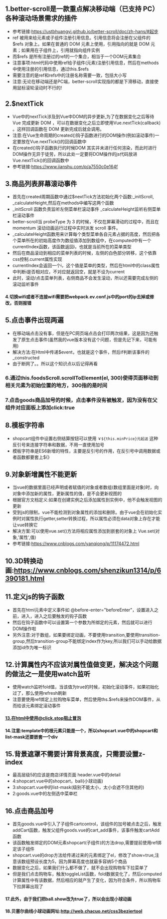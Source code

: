 ## 1.better-scroll是一款重点解决移动端（已支持 PC）各种滚动场景需求的插件
* 参考链接:https://ustbhuangyi.github.io/better-scroll/doc/zh-hans/#起步
* ref 被用来给元素或子组件注册引用信息。引用信息将会注册在父组件的 $refs 对象上。如果在普通的 DOM 元素上使用，引用指向的就是 DOM 元素；如果用在子组件上，引用就指向组件实例
* 而$refs 是所有注册过的ref的一个集合，相当于一个DOM元素集合
* 注意事项:html代码中使用ref给子组件(元素)注册引用信息，然后在methods中使用注册的引用信息，通过this.$refs
* 需要注意的是ref和refs中的注册名称需要一致，包括大小写
* 注意:无论在移动端还是PC端，better-scroll实现指的都是下滑移动，直接使用鼠标滚轮滚动时不行的!

## 2.$nextTick
* Vue中的nextTick涉及到Vue中DOM的异步更新,为了在数据变化之后等待 Vue 完成更新 DOM ，可以在数据变化之后立即使用Vue.nextTick(callback) 。这样回调函数在 DOM 更新完成后就会调用。
* 注意:在Vue生命周期的created()钩子函数进行的DOM操作(例如滚动事件)一定要放在Vue.nextTick()的回调函数中
* 在created()钩子函数执行的时候DOM 其实并未进行任何渲染，而此时进行DOM操作无异于徒劳，所以此处一定要将DOM操作的js代码放进Vue.nextTick()的回调函数中
* 参考链接:https://www.jianshu.com/p/a7550c0e164f

## 3.商品列表屏幕滚动事件
* 首先在created周期函数中通过$nextTick方法初始化两个函数:_initScroll, _calculateHeight,然后在methods中编写这两个函数
* _initScroll 函数负责监听左侧菜单栏滚动事件 _calculateHeight监听右侧菜单栏滚动事件
* better-scroll当 probeType 为 3 的时候，不仅在屏幕滑动的过程中，而且在 momentum 滚动动画运行过程中实时派发 scroll 事件。
* _calculateHeight函数用来计算每个类型菜单各自元素占据的高度，然后把各个菜单所在的初始高度作为数组值添加到数组中，在computed中有一个currentIndex函数，该函数返回i，也就是当前所在的菜单类型
* 然后在商品滚动到相应的菜单列表的时候，左侧的白色部分转移，这个依靠css控制.current属性实现
* currentIndex会返回一个i，这个值是菜单的类型，然后在html中的class属性中判断i是否相对应，不对应就返回空，就是不设为current
* 此时，滚动/点击菜单列表，右侧商品不会发生滚动，所以还需要完成左侧的滚动监听事件

#### 4.切换wifi或者不连接wifi需要把webpack.ev.conf.js中的port的ip去掉或修改，否则报错

## 5.点击事件出现两遍
* 在移动端点击没有事，但是在PC网页端点击会打印两次结果，这是因为还触发了原生点击事件(虽然我的vue版本没有这个问题，但是先记下来，可能有用)
* 解决方法:在Html中传递$event，也就是这个事件，然后if判断该事件的_constructed
* 由于断网了。。所以这个知识点以后记得再看

### 6.通过this.foodsScroll.scrollToElement(el, 300)使得页面移动到相关元素为初始位置的地方，300指的是时间

### 7.点击goods商品加号的时候，点击事件没有被触发，因为没有在父组件对应面板上添加click:true

## 8.模板字符串
* shopcart组件中设置右侧结算按钮可以使用 `￥${this.minPrice}元起送` 这种反引号来连接字符串和数据，不用一直使用加号
* 模板字符串是ES6新增的特性，主要是反引号的作用，在反引号中调用数据或者函数都要套上${}

## 9.对象新增属性不能更新
* 当vue的数据里面已经声明或者赋值的对象或者数组(数组里面是对象)时，向对象中添加新的属性，更新属性的值，是不会更新视图的
* 根据官方文档定义:如果在创建实例之后添加属性到实例中，他不会触发视图的更新
* 受到js的限制，vue不能检测到对象属性的添加和删除。由于vue会在初始化实例时对属性执行getter,setter转换过程，所以属性必须在data对象上存在才能让vue转换它
* 解决方案:可以使用vue.set()方法将相应属性添加到嵌套的对象上 Vue.set(对象,'属性',值)
* 参考链接:https://www.cnblogs.com/yanqiong/p/11174472.html

## 10.3D转换动画:https://www.cnblogs.com/shenzikun1314/p/6390181.html
## 11.定义js的钩子函数
* 首先在html元素中定义事件如 @before-enter="beforeEnter"，设置进入之前，进入，进入之后要触发的钩子函数
* 然后在钩子函数中可以设置第一个参数为所绑定的元素，然后就可以进行DOM操作啦
* 另外注意:对于数组，如果要绑定动画，不要使用transition,要使用transition-group,然后transition-group不能绑定index作为key,所以我们可以手动给数据添加id作为唯一标识

## 12.计算属性内不应该对属性值做变更，解决这个问题的做法之一是使用watch监听
* 使用watch监听fold值，当该值为true的时候，初始化滚动事件，如果初始化过了，那么使用refresh刷新
* 注意要使用ref绑定上拉购物车菜单，然后使用ths.$refs来操作DOM事件，从而给该元素绑定滚动事件

#### 13.在html中使用@click.stop阻止冒泡
#### 14.注意:template中的根元素只能是一个，所以shopcart.vue中的shopcart和list-mask还要嵌套一个div

## 15.背景遮罩不需要计算背景高度，只需要设置z-index
* 最高层级5的应该是商店详情页面 header.vue中的detail
* 4:shopcart.vue中的shopcart，ball(小球动画)
* 3:shopcart.vue中的list-mask(级别不能太小，太小会遮不住其他的)
* 2:goods.vue中的左侧选中菜单栏

## 16.点击商品加号
* 首先goods.vue中引入了子组件cartcontrol，该组件的加号被点击之后，触发addCart函数，触发父组件goods.vue的cart_add事件，该事件触发cartAdd函数
* 该函数触发绑定的DOM元素shopcart(子组件)的方法drop,需要提前使用ref绑定该子组件
* shopcart.vue的drop方法给传递过来的元素绑定了el，修改了show=true,注意该数组预设长度为5，因为屏幕高度也就最多容纳5个商品
* 数据变化之后，如果我们什么都不做了，就不会出现购物车下拉菜单了
* 但是我们点击购物车，触发toggleList函数，fold数据变化了，然后computed计算属性中有该数据，然后相应的就产生了变化，因为符合条件，所以购物车下拉屏幕出现了

#### 17.此外，由于我们把ball.show改为true了，所以会出现小球动画
#### 18.贝塞尔曲线小球动画网址:http://web.chacuo.net/css3beziertool

